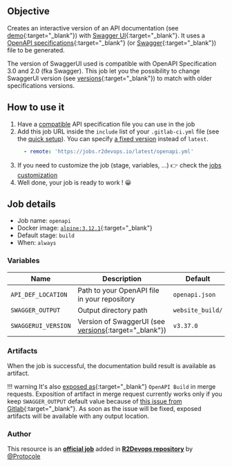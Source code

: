 ## Objective

Creates an interactive version of an API documentation (see [demo](https://petstore.swagger.io/){:target="_blank"})
with [Swagger UI](https://swagger.io/tools/swagger-ui/){:target="_blank"}. It uses a [OpenAPI specifications](https://swagger.io/specification/){:target="_blank"}
(or [Swagger](https://swagger.io/docs/specification/2-0/basic-structure/){:target="_blank"}) file to be generated.

The version of SwaggerUI used is compatible with OpenAPI Specification 3.0 and 2.0 (fka Swagger).
This job let you the possibility to change SwaggerUI version (see [versions](https://github.com/swagger-api/swagger-ui#compatibility){:target="_blank"}) to match with older specifications versions.

## How to use it

1. Have a [compatible](#description) API specification file you can use in the job
2. Add this job URL inside the `include` list of your `.gitlab-ci.yml` file (see the [quick setup](/use-the-hub/#quick-setup)). You can specify [a fixed version](#changelog) instead of `latest`.
    ```yaml
      - remote: 'https://jobs.r2devops.io/latest/openapi.yml'
    ```
3. If you need to customize the job (stage, variables, ...) 👉 check the [jobs
   customization](/use-the-hub/#jobs-customization)
4. Well done, your job is ready to work ! 😀

## Job details

* Job name: `openapi`
* Docker image: [`alpine:3.12.1`](https://hub.docker.com/_/alpine/){:target="_blank"}
* Default stage: `build`
* When: `always`

### Variables

| Name | Description | Default |
| ---- | ----------- | ------- |
| `API_DEF_LOCATION` <img width=250/> | Path to your OpenAPI file in your repository <img width=400/> | `openapi.json` |
| `SWAGGER_OUTPUT` | Output directory path | `website_build/` |
| `SWAGGERUI_VERSION` | Version of SwaggerUI (see [versions](https://github.com/swagger-api/swagger-ui#compatibility){:target="_blank"}) | `v3.37.0` |

### Artifacts

When the job is successful, the documentation build result is available as artifact.

!!! warning
    It's also [exposed
    as](https://docs.gitlab.com/ee/ci/yaml/#artifactsexpose_as){:target="_blank"}
    `OpenAPI Build` in merge requests.  Exposition of artifact in merge request
    currently works only if you keep `SWAGGER_OUTPUT` default value because of
    [this issue from
    Gitlab](https://gitlab.com/gitlab-org/gitlab/-/issues/37129){:target="_blank"}.
    As soon as the issue will be fixed, exposed artifacts will be available
    with any output location.



### Author
This resource is an **[official job](https://docs.r2devops.io/faq-labels/)** added in [**R2Devops repository**](https://gitlab.com/r2devops/hub) by [@Protocole](https://gitlab.com/Protocole)